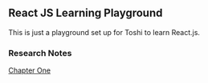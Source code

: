 ## React JS Learning Playground
This is just a playground set up for Toshi to learn React.js.

### Research Notes
[Chapter One](notes.md)